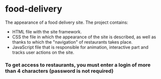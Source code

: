 # food-delivery

The appearance of a food delivery site. The project contains:
- HTML file with the site framework.
- CSS the file in which the appearance of the site is described, as well as thanks to which the "navigation" of restaurants takes place.
- JavaScript file that is responsible for animation, interactive part and tracks user actions on the site.

### To get access to restaurants, you must enter a login of more than 4 characters (password is not required)
